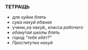 ### ТЕТРАЩЬ
- для _хуйни блять_
- _сука нахуй ебаная_
- учени_ка нахуй_ класса _рабочего_
- _ебанутой_ школы _блять_
- _город "тебя ебёт?"_
- _Проститутка нахуй_
